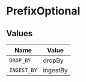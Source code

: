 # PrefixOptional


## Values

| Name        | Value       |
| ----------- | ----------- |
| `DROP_BY`   | dropBy      |
| `INGEST_BY` | ingestBy    |